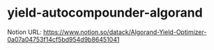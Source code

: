 # yield-autocompounder-algorand
Notion URL: https://www.notion.so/datack/Algorand-Yield-Optimizer-0a07a04753f14cf5bd954d9b86451041
